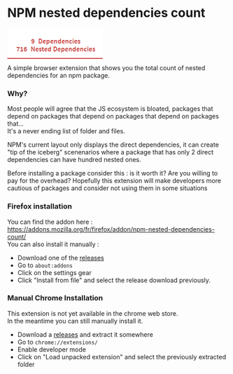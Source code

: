 # NPM nested dependencies count
![standard depencies, 9 direct dependencies, 716 nested dependencies](docs/standard-dependencies.png)  
A simple browser extension that shows you the total count of nested dependencies for an npm package.

### Why?
Most people will agree that the JS ecosystem is bloated, packages that depend on packages that depend on packages that depend on packages that...  
It's a never ending list of folder and files.  

NPM's current layout only displays the direct dependencies, it can create "tip of the iceberg" scenenarios where a package that has only 2 direct dependencies can have hundred nested ones.

Before installing a package consider this : is it worth it? Are you willing to pay for the overhead?
Hopefully this extension will make developers more cautious of packages and consider not using them in some situations

### Firefox installation
You can find the addon here : https://addons.mozilla.org/fr/firefox/addon/npm-nested-dependencies-count/  
You can also install it manually : 
* Download one of the [releases](https://github.com/bibo5088/npm-nested-dep/releases)
* Go to `about:addons`
* Click on the settings gear 
* Click "Install from file" and select the release download previously. 

### Manual Chrome Installation
This extension is not yet available in the chrome web store.  
In the meantime you can still manually install it.

* Download a [releases](https://github.com/bibo5088/npm-nested-dep/releases) and extract it somewhere
* Go to `chrome://extensions/`
* Enable developer mode
* Click on "Load unpacked extension" and select the previously extracted folder
